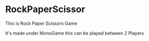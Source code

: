 # RockPaperScissor
This is Rock Paper Scissors Game

It's made under MonoGame this can be played between 2 Players
